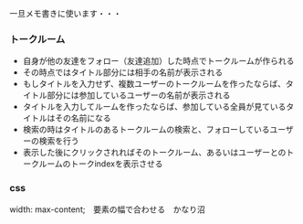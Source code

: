 一旦メモ書きに使います・・・

### トークルーム

- 自身が他の友達をフォロー（友達追加）した時点でトークルームが作られる
- その時点ではタイトル部分には相手の名前が表示される
- もしタイトルを入力せず、複数ユーザーのトークルームを作ったならば、タイトル部分には参加しているユーザーの名前が表示される
- タイトルを入力してルームを作ったならば、参加している全員が見ているタイトルはその名前になる
- 検索の時はタイトルのあるトークルームの検索と、フォローしているユーザーの検索を行う
- 表示した後にクリックされればそのトークルーム、あるいはユーザーとのトークルームのトークindexを表示させる

### css
width: max-content;　要素の幅で合わせる　かなり沼
